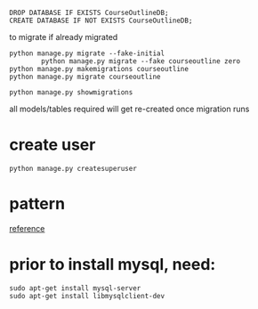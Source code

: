 ```
DROP DATABASE IF EXISTS CourseOutlineDB;
CREATE DATABASE IF NOT EXISTS CourseOutlineDB;
```

to migrate if already migrated
```
python manage.py migrate --fake-initial
        python manage.py migrate --fake courseoutline zero
python manage.py makemigrations courseoutline
python manage.py migrate courseoutline

python manage.py showmigrations

```

all models/tables required will get re-created once migration runs

# create user

```
python manage.py createsuperuser
```


# pattern

[reference](https://medium.com/beyond-light-creations/build-a-rest-api-with-django-rest-framework-and-mysql-ddff0c1126ae#a7a7)


# prior to install mysql, need:
```
sudo apt-get install mysql-server
sudo apt-get install libmysqlclient-dev
```